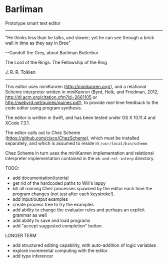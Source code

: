 # Barliman

Prototype smart text editor

---

"He thinks less than he talks, and slower; yet he can see through a brick wall in time as they say in Bree"

--Gandolf the Grey, about Barliman Butterbur

The Lord of the Rings: The Fellowship of the Ring

J. R. R. Tolkien

---

This editor uses miniKanren (http://minikanren.org/), and a relational Scheme interpreter written in miniKanren (Byrd, Holk, and Friedman, 2012, http://dl.acm.org/citation.cfm?id=2661105 or http://webyrd.net/quines/quines.pdf), to provide real-time feedback to the code editor using program synthesis.

The editor is written in Swift, and has been tested under OS X 10.11.4 and XCode 7.3.1.

The editor calls out to Chez Scheme (https://github.com/cisco/ChezScheme), which must be installed separately, and which is assumed to reside in `/usr/local/bin/scheme`.

Chez Scheme in turn uses the miniKanren implementation and relational interpreter implementation contained in the `mk-and-rel-interp` directory.



TODO:

* add documentation/tutorial
* get rid of the hardcoded paths to Will's lappy
* kill all running Chez processes spawned by the editor each time the program changes (not just after each keystroke!).
* add input/output examples
* create process tree to try the examples
* add ability to change the evaluator rules and perhaps an explicit grammar as well
* add ability to save and load programs
* add "accept suggested completion" button


LONGER TERM

* add structured editing capability, with auto-addition of logic variables
* explore incremental computing with the editor
* add type inferencer
